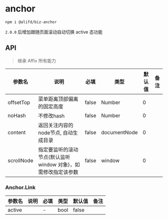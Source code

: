 # anchor

`npm i @alifd/biz-anchor`

`2.0.0` 后增加跟随页面滚动自动切换 active 态功能

## API
> 继承 Affix 所有能力

| 参数名 | 说明 | 必填 | 类型 | 默认值 | 备注 |
| ------ | ---- | ---- | ---- | ------ | ---- |
| offsetTop | 菜单距离顶部偏离的固定高度 |   false   |   Number   |      0  |      |
| noHash | 不修改hash |   false   |   Number   |      0  |      |
| content | 返回关注内容的node节点, 自动生成目录 |   false   |   documentNode   |      0  |      |
| scrollNode | 指定要监听的滚动节点(默认监听 window 对象)，如需修改指定该参数 |   false   |   window   |      0  |      |

### Anchor.Link
| 参数名 | 说明 | 必填 | 类型 | 默认值 | 备注 |
| ------ | ---- | ---- | ---- | ------ | ---- |
|    active    |      |  -   |  bool    |    false    |      |

